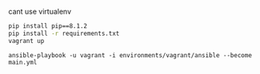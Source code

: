 cant use virtualenv
```.sh
pip install pip==8.1.2
pip install -r requirements.txt
vagrant up


```

```
ansible-playbook -u vagrant -i environments/vagrant/ansible --become main.yml
```
